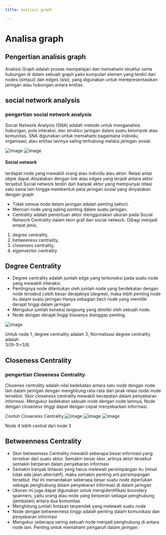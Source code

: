 ```yaml
---
title: analisis graph

---
```


# Analisa graph

## Pengertian analisis graph
Analisis Graph adalah proses mempelajari dan memahami struktur serta hubungan di dalam sebuah graph yaitu kumpulan elemen yang terdiri dari nodes (simpul) dan edges (sisi), yang digunakan untuk merepresentasikan jaringan atau hubungan antara entitas.

## social network analysis

### pengertian social network analysis
Social Network Analysis (SNA) adalah metode untuk menganalisis hubungan, pola interaksi, dan struktur jaringan dalam suatu kelompok atau komunitas. SNA digunakan untuk memahami bagaimana individu, organisasi, atau entitas lainnya saling terhubung melalui jaringan sosial.

![image](g2.png)
![image](g1.png)
#### Social network

terdapat node yang mewakili orang atau individu atau aktor. Relasi  antar objek  dapat dinyatakan dengan link atau edges yang terjadi antara aktor tersebut Social network terdiri dari banyak aktor yang mempunyai relasi satu sama lain hingga membentuk peta jaringan sosial yang dinyatakan dengan graph

* Tidak semua node dalam jaringan adalah penting (aktor). 
* Mencari node yang paling penting dalam suatu jaringan.
*  Centrality adalah penentuan aktor menggunakan ukuran pada Social Network Centrality dalam teori graf dan social network. Dibagi menjadi empat jenis, 
1. degree centrality, 
2. betweeness centrality, 
3. closeness centrality, 
4. eigenvector centrality

## Degree Centrality

* Degree centrality adalah jumlah edge yang terkoneksi pada suatu node yang mewakili interaksi.
* Pentingnya node ditentukan oleh jumlah node yang berdekatan dengan node tersebut
Lebih besar derajatnya (degree), maka lebih penting node itu dalam suatu jaringan 
Hanya sebagian kecil node yang memiliki derajat tinggi dalam jaringan 
* Mengukur jumlah koneksi langsung yang dimiliki oleh sebuah node.
* Node dengan derajat tinggi biasanya dianggap penting.



![image](https://hackmd.io/_uploads/S1g2KgkXke.png)

Untuk  node 1, degree centrality adalah 3;
Normalisasi degree centrality adalah  
3/(9-1)=3/8.

## Closeness Centrality

### pengertian Closeness Centrality
Closenes centrality adalah nilai kedekatan antara satu node dengan node lain dalam jaringan dengan menghitung rata-rata dari jarak relasi node-node tersebut. Skor closeness centrality mewakili kecepatan dalam penyebaran informasi. Mengukur kedekatan sebuah node dengan node lainnya,
Node dengan closeness tinggi dapat dengan cepat menyebarkan informasi.


Contoh Closeness Centrality 
![image](https://hackmd.io/_uploads/S17e7WJmJe.png)
![image](https://hackmd.io/_uploads/BJhjQ-kQ1x.png)
![image](https://hackmd.io/_uploads/HJR27ZyXyl.png)

Node 4  lebih central  dari node 3

## Betweenness Centrality
* Skor betweeness Centrality mewakili seberapa besar informasi yang tersebar dari suatu aktor. Semakin besar skor, artinya aktor tersebut semakin berperan dalam penyebaran informasi 
* Semakin banyak lintasan yang harus melewati persimpangan itu (misal tidak ada jalan alternatif), maka semakin penting arti persimpangan tersebut. Hal ini menandakan seberapa besar suatu node diperlukan sebagai penghubung dalam penyebaran informasi di dalam jaringan
* Ukuran ini juga dapat digunakan untuk mengidentifikasi boundary spanners, yaitu orang atau node yang berperan sebagai penghubung (jembatan) antara dua komunitas
* Menghitung jumlah lintasan terpendek yang melewati suatu node
* Node dengan  betweenness  tinggi  adalah  penting dalam komunikasi dan penyebaran informasi
* Mengukur seberapa sering sebuah node menjadi penghubung di antara node lain.
Penting untuk memahami pengaruh dalam jaringan.



